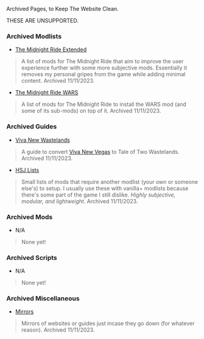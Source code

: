 
Archived Pages, to Keep The Website Clean.

THESE ARE UNSUPPORTED.

### Archived Modlists

- [The Midnight Ride Extended](./tmr-extended)
> A list of mods for The Midnight Ride that aim to improve the user experience further with some more subjective mods. Essentially it removes my personal gripes from the game while adding minimal content. Archived 11/11/2023.
- [The Midnight Ride WARS](./tmr-wars)
> A list of mods for The Midnight Ride to install the WARS mod (and some of its sub-mods) on top of it. Archived 11/11/2023.

### Archived Guides

- [Viva New Wastelands](./vnv-to-ttw)
> A guide to convert [Viva New Vegas](https://vivanewvegas.moddinglinked.com) to Tale of Two Wastelands. Archived 11/11/2023.
- [HSJ Lists](./hsj)
> Small lists of mods that require another modlist (your own or someone else's) to setup. I usually use these with vanilla+ modlists because there's some part of the game I still dislike. *Highly subjective, modular, and lightweight*. Archived 11/11/2023.

### Archived Mods

- N/A
> None yet!

### Archived Scripts

- N/A
> None yet!

### Archived Miscellaneous

- [Mirrors](./mirror/)
> Mirrors of websites or guides just incase they go down (for whatever reason). Archived 11/11/2023.